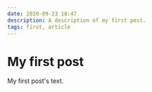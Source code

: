 ```yaml
---
date: 2020-09-23 18:47
description: A description of my first post.
tags: first, article
---
```

# My first post

My first post's text.